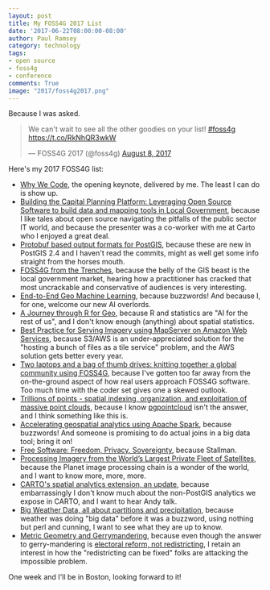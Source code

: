 ```yaml
---
layout: post
title: My FOSS4G 2017 List
date: '2017-06-22T08:00:00-08:00'
author: Paul Ramsey
category: technology
tags:
- open source
- foss4g
- conference
comments: True
image: "2017/foss4g2017.png"
---
```


Because I was asked.

<blockquote class="twitter-tweet" data-lang="en"><p lang="en" dir="ltr">We can&#39;t wait to see all the other goodies on your list! <a href="https://twitter.com/hashtag/foss4g?src=hash">#foss4g</a> <a href="https://t.co/RkNhQR3wkW">https://t.co/RkNhQR3wkW</a></p>&mdash; FOSS4G 2017 (@foss4g) <a href="https://twitter.com/foss4g/status/895034011554160640">August 8, 2017</a></blockquote>
<script async src="//platform.twitter.com/widgets.js" charset="utf-8"></script>

Here's my 2017 FOSS4G list:

* [Why We Code](http://foss4g.guide/#9M4SVbRbRSxw0c1Mt0), the opening keynote, delivered by me. The least I can do is show up.
* [Building the Capital Planning Platform: Leveraging Open Source Software to build data and mapping tools in Local Government](http://foss4g.guide/#9M4SVbT1MC6G50gV60), because I like tales about open source navigating the pitfalls of the public sector IT world, and because the presenter was a co-worker with me at Carto who I enjoyed a great deal.
* [Protobuf based output formats for PostGIS](http://foss4g.guide/#9M4SVbSfNVog3uWDXl), because these are new in PostGIS 2.4 and I haven't read the commits, might as well get some info straight from the horses mouth.
* [FOSS4G from the Trenches](http://foss4g.guide/#9M4SVbU5IEx08JBLkr), because the belly of the GIS beast is the local government market, hearing how a practitioner has cracked that most uncrackable and conservative of audiences is very interesting.
* [End-to-End Geo Machine Learning](http://foss4g.guide/#9M4SVbSJOpX62oLvzZ), because buzzwords! And because I, for one, welcome our new AI overlords.
* [A Journey through R for Geo](http://foss4g.guide/#9M4SVbVrBeMuDo0lW7), because R and statistics are "AI for the rest of us", and I don't know enough (anything) about spatial statistics.
* [Best Practice for Serving Imagery using MapServer on Amazon Web Services](http://foss4g.guide/#9M4SVbWv7hDeH6VcB3), because S3/AWS is an under-appreciated solution for the "hosting a bunch of files as a tile service" problem, and the AWS solution gets better every year.
* [Two laptops and a bag of thumb drives: knitting together a global community using FOSS4G](http://foss4g.guide/#9M4SVbXH6NVEICftjE), because I've gotten too far away from the on-the-ground aspect of how real users approach FOSS4G software. Too much time with the coder set gives one a skewed outlook.
* [Trillions of points - spatial indexing, organization, and exploitation of massive point clouds](http://foss4g.guide/#9M4SVbWv7hDeH6VcAs), because I know [pgpointcloud](http://github.com/pgpointcloud) isn't the answer, and I think something like this is.
* [Accelerating geospatial analytics using Apache Spark](http://foss4g.guide/#9M4SVbVVCy5KChqTxp), because buzzwords! And someone is promising to do actual joins in a big data tool; bring it on!
* [Free Software: Freedom, Privacy, Sovereignty](http://foss4g.guide/#9M4SVbV9EHnkBbgCPa), because Stallman.
* [Processing Imagery from the World’s Largest Private Fleet of Satellites](http://foss4g.guide/#9M4SVbZkx9UIPtpsax), because the Planet image processing chain is a wonder of the world, and I want to know more, more, more.
* [CARTO's spatial analytics extension, an update](http://foss4g.guide/#9M4SVba6vplsR00A9D), because embarrassingly I don't know much about the non-PostGIS analytics we expose in CARTO, and I want to hear Andy talk.
* [Big Weather Data, all about partitions and precipitation](http://foss4g.guide/#9M4SVbYL2QLyLVAkO3), because weather was doing "big data" before it was a buzzword, using nothing but perl and cunning, I want to see what they are up to know.
* [Metric Geometry and Gerrymandering](http://foss4g.guide/#9N2LkG7vwJhi0ywAcs), because even though the answer to gerry-mandering is [electoral reform, not redistricting](http://www.sightline.org/2017/08/02/slaying-the-gerrymander-part-1-how-to-attack-the-beast/), I retain an interest in how the "redistricting can be fixed" folks are attacking the impossible problem.

One week and I'll be in Boston, looking forward to it!

